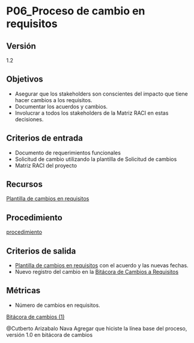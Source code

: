 # P06_Proceso de cambio en requisitos

## Versión

1.2

## Objetivos[](https://ace-software-development.github.io/Manual-de-Operaciones/docs/Procesos/P06_CambiosEnRequisitos#objetivos)

- Asegurar que los stakeholders son conscientes del impacto que tiene hacer cambios a los requisitos.
- Documentar los acuerdos y cambios.
- Involucrar a todos los stakeholders de la Matriz RACI en estas decisiones.

## Criterios de entrada[](https://ace-software-development.github.io/Manual-de-Operaciones/docs/Procesos/P06_CambiosEnRequisitos#criterios-de-entrada)

- Documento de requerimientos funcionales
- Solicitud de cambio utilizando la plantilla de Solicitud de cambios
- Matriz RACI del proyecto

## Recursos

[Plantilla de cambios en requisitos](https://docs.google.com/document/d/1qw_D6F298AiMbfRJBqwyjUfXwu2Kgvxa/edit?usp=sharing&ouid=100210633990806812310&rtpof=true&sd=true)

## Procedimiento[](https://ace-software-development.github.io/Manual-de-Operaciones/docs/Procesos/P06_CambiosEnRequisitos#procedimiento)

[procedimiento](P06_Proceso%20de%20cambio%20en%20requisitos%200becb449a14d4804881a6e09f2217530/procedimiento%20ac67d43b7e0d40449d7d6f8d8ee2c421.csv)

## Criterios de salida[](https://ace-software-development.github.io/Manual-de-Operaciones/docs/Procesos/P06_CambiosEnRequisitos#criterios-de-salida)

- [Plantilla de cambios en requisitos](https://docs.google.com/document/d/1qw_D6F298AiMbfRJBqwyjUfXwu2Kgvxa/edit?usp=sharing&ouid=100210633990806812310&rtpof=true&sd=true) con el acuerdo y las nuevas fechas.
- Nuevo registro del cambio en la [Bitácora de Cambios a Requisitos](../../Bita%CC%81cora%20de%20Solicitud%20de%20Cambios%20a%20Requisitos%20ce96fc4e7ca44e7581e91e365a6d12ba.csv)

## Métricas[](https://ace-software-development.github.io/Manual-de-Operaciones/docs/Procesos/P06_CambiosEnRequisitos#m%C3%A9tricas)

- Número de cambios en requisitos.

[Bitácora de cambios (1)](P06_Proceso%20de%20cambio%20en%20requisitos%200becb449a14d4804881a6e09f2217530/Bita%CC%81cora%20de%20cambios%20(1)%20a1d5df0760ca46d1bc25c78dc125ba1a.csv)

@Cutberto Arizabalo Nava Agregar que hiciste la línea base del proceso, versión 1.0 en bitácora de cambios